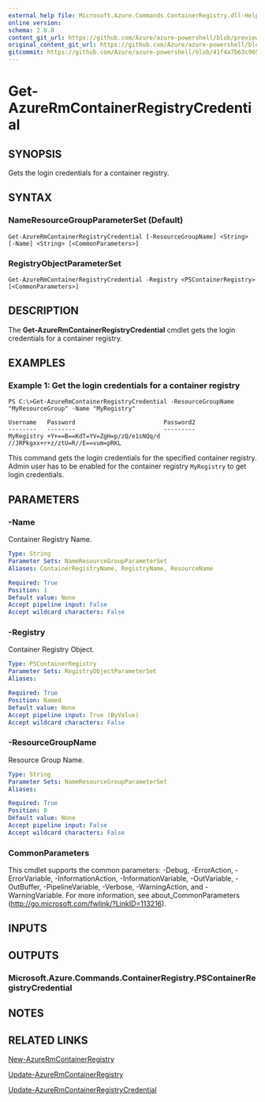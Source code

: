 ```yaml
---
external help file: Microsoft.Azure.Commands.ContainerRegistry.dll-Help.xml
online version:
schema: 2.0.0
content_git_url: https://github.com/Azure/azure-powershell/blob/preview/src/ResourceManager/ContainerRegistry/Commands.ContainerRegistry/help/Get-AzureRmContainerRegistryCredential.md
original_content_git_url: https://github.com/Azure/azure-powershell/blob/preview/src/ResourceManager/ContainerRegistry/Commands.ContainerRegistry/help/Get-AzureRmContainerRegistryCredential.md
gitcommit: https://github.com/Azure/azure-powershell/blob/41f4a7b63c9651a305b985d28fcd40e60968957c
---
```


# Get-AzureRmContainerRegistryCredential

## SYNOPSIS
Gets the login credentials for a container registry.

## SYNTAX

### NameResourceGroupParameterSet (Default)
```
Get-AzureRmContainerRegistryCredential [-ResourceGroupName] <String> [-Name] <String> [<CommonParameters>]
```

### RegistryObjectParameterSet
```
Get-AzureRmContainerRegistryCredential -Registry <PSContainerRegistry> [<CommonParameters>]
```

## DESCRIPTION
The **Get-AzureRmContainerRegistryCredential** cmdlet gets the login credentials for a container registry.

## EXAMPLES

### Example 1: Get the login credentials for a container registry
```
PS C:\>Get-AzureRmContainerRegistryCredential -ResourceGroupName "MyResourceGroup" -Name "MyRegistry"

Username   Password                         Password2
--------   --------                         ---------
MyRegistry +Y+==B==KdT=YV=ZgH=p/zQ/e1sNQq/d //JRPkgxx+r+z/ztU=R//E==vum=pRKL
```

This command gets the login credentials for the specified container registry. Admin user has to be enabled for the container registry `MyRegistry` to get login credentials.

## PARAMETERS

### -Name
Container Registry Name.

```yaml
Type: String
Parameter Sets: NameResourceGroupParameterSet
Aliases: ContainerRegistryName, RegistryName, ResourceName

Required: True
Position: 1
Default value: None
Accept pipeline input: False
Accept wildcard characters: False
```

### -Registry
Container Registry Object.

```yaml
Type: PSContainerRegistry
Parameter Sets: RegistryObjectParameterSet
Aliases: 

Required: True
Position: Named
Default value: None
Accept pipeline input: True (ByValue)
Accept wildcard characters: False
```

### -ResourceGroupName
Resource Group Name.

```yaml
Type: String
Parameter Sets: NameResourceGroupParameterSet
Aliases: 

Required: True
Position: 0
Default value: None
Accept pipeline input: False
Accept wildcard characters: False
```

### CommonParameters
This cmdlet supports the common parameters: -Debug, -ErrorAction, -ErrorVariable, -InformationAction, -InformationVariable, -OutVariable, -OutBuffer, -PipelineVariable, -Verbose, -WarningAction, and -WarningVariable. For more information, see about_CommonParameters (http://go.microsoft.com/fwlink/?LinkID=113216).

## INPUTS

## OUTPUTS

### Microsoft.Azure.Commands.ContainerRegistry.PSContainerRegistryCredential

## NOTES

## RELATED LINKS

[New-AzureRmContainerRegistry](./New-AzureRmContainerRegistry.md)

[Update-AzureRmContainerRegistry](./Update-AzureRmContainerRegistry.md)

[Update-AzureRmContainerRegistryCredential](./Update-AzureRmContainerRegistryCredential.md)

